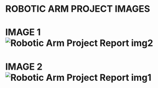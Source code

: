 # ROBOTIC ARM PROJECT IMAGES 
# IMAGE 1![Robotic Arm Project Report img2](https://github.com/user-attachments/assets/b56d7db6-2abe-4158-80cc-c6a446ac2578)
# IMAGE 2![Robotic Arm Project Report img1](https://github.com/user-attachments/assets/050cb234-3f58-46a6-a0d9-4053a790c43d)
